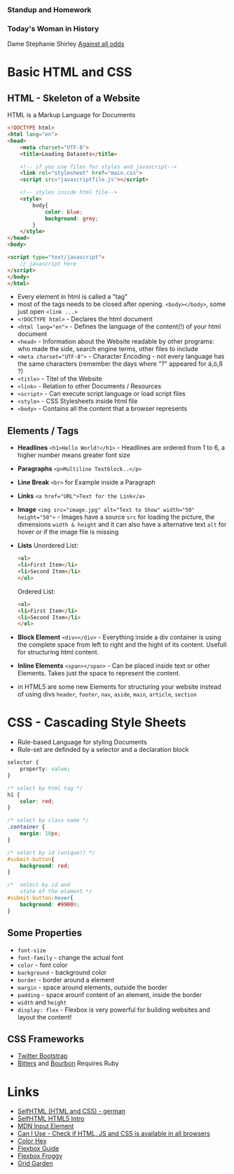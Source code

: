 ### Standup and Homework
### Today's Woman in History
Dame Stephanie Shirley 
[Against all odds](https://www.youtube.com/watch?v=d5nzJ1rQBew)
# Basic HTML and CSS

## HTML - Skeleton of a Website

HTML is a Markup Language for Documents

```html
<!DOCTYPE html>
<html lang="en">
<head>
    <meta charset="UTF-8">
    <title>Loading Datasets</title>

    <!-- if you use files for styles and javascript-->
    <link rel="stylesheet" href="main.css">
    <script src="javascriptfile.js"></script>

    <!-- styles inside html file-->
    <style>
        body{
            color: blue;
            background: grey;
        }
    </style>
</head>
<body>

<script type="text/javascript"> 
    // javascript here
</script>
</body>
</html>
```

* Every element in html is called a "tag"
* most of the tags needs to be closed after opening. `<body></body>`, some just open `<link ...>`
* `<!DOCTYPE html>` - Declares the html document 
* `<html lang="en">` - Defines the language of the content(!) of your html document
* `<head>` - Information about the Website readable by other programs: who made the side, search engine terms, other files to include
* `<meta charset="UTF-8">` - Character Encoding - not every language has the same characters (remember the days where "?" appeared for ä,ö,ß ?)
* `<title>` - Titel of the Website
* `<link>` - Relation to other Documents / Resources
* `<script>` - Can execute script language or load script files
* `<style>` - CSS Stylesheets inside html file
* `<body>` - Contains all the content that a browser represents

## Elements / Tags

* **Headlines** `<h1>Hello World!</h1>` - Headlines are ordered from 1 to 6, a higher number means greater font size
* **Paragraphs** `<p>Multiline Textblock..</p>`
* **Line Break** `<br>` for Example inside a Paragraph
* **Links** `<a href="URL">Text for the Link</a>`
* **Image** `<img src="image.jpg" alt="Text to Show" width="50" height="50">` - Images have a source `src` for loading the picture, the dimensions `width & height` and it can also have a alternative text `alt` for hover or if the image file is missing
* **Lists** 
    Unordered List:
    ```html
    <ul>
    <li>First Item</li>
    <li>Second Item</li>
    </ul>
    ```

    Ordered List:
    ```html
    <ol>
    <li>First Item</li>
    <li>Second Item</li>
    </ol>
    ```
* **Block Element** `<div></div>` - Everything inside a div container is using the complete space from left to right and the hight of its content. Usefull for structuring html content.
* **Inline Elements** `<span></span>` - Can be placed inside text or other Elements. Takes just the space to represent the content.
* in HTML5 are some new Elements for structuring your website instead of using divs `header`, `footer`, `nav`, `aside`, `main`, `article`, `section`

# CSS - Cascading Style Sheets

* Rule-based Language for styling Documents
* Rule-set are definded by a selector and a declaration block 
```css
selector {
    property: value;
}
```

```css
/* select by html tag */
h1 {
    color: red;
}

/* select by class name */
.container {
    margin: 10px;
}

/* select by id (unique!) */
#submit-button{
    background: red;
}

/*  select by id and 
    state of the element */
#submit-button:hover{
    background: #99000;
}
```
## Some Properties

* `font-size`
* `font-family` - change the actual font
* `color` - font color
* `background` - background color
* `border` - border around a element
* `margin` - space around elements, outside the border
* `padding` - space arounf content of an element, inside the border
* `width` and `height`
* `display: flex` - Flexbox is very powerful for building websites and layout the content!

## CSS Frameworks

* [Twitter Bootstrap](http://getbootstrap.com/)
* [Bitters](http://bitters.bourbon.io/) and [Bourbon](https://www.bourbon.io/) Requires Ruby

# Links

* [SelfHTML (HTML and CSS) - german](https://wiki.selfhtml.org/wiki/Startseite)
* [SelfHTML HTML5 Intro](https://wiki.selfhtml.org/wiki/HTML/Tutorials/HTML5-Seitenstrukturierung)
* [MDN Input Element](https://developer.mozilla.org/en-US/docs/Web/HTML/Element/input)
* [Can I Use - Check if HTML, JS and CSS is available in all browsers](https://caniuse.com/#search=grid)
* [Color Hex](http://www.color-hex.com/)
* [Flexbox Guide](https://css-tricks.com/snippets/css/a-guide-to-flexbox/)
* [Flexbox Froggy](http://flexboxfroggy.com/)
* [Grid Garden](http://cssgridgarden.com/)